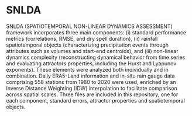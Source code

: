 # SNLDA
SNLDA (SPATIOTEMPORAL NON-LINEAR DYNAMICS ASSESSMENT) framework incorporates three main components: (i) standard performance metrics (correlations, RMSE, and dry spell duration), (ii) rainfall spatiotemporal objects (characterizing precipitation events through attributes such as volumes and start-end centroids), and (iii) non-linear dynamics complexity (reconstructing dynamical behavior from time series and evaluating attractors properties, including the Hurst and Lyapunov exponents). These elements were analyzed both individually and in combination. Daily ERA5-Land information and in-situ rain gauge data comprising 558 stations from 1980 to 2020 were used, enriched by an Inverse Distance Weighting (IDW) interpolation to facilitate comparison across spatial scales.
Three files are included in this repository, one for each component, standard errors, attractor properties and spatiotemporal objects.

